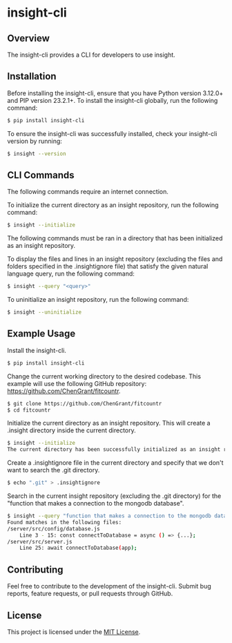 # insight-cli

## Overview

The insight-cli provides a CLI for developers to use insight.

## Installation

Before installing the insight-cli, ensure that you have Python version 3.12.0+ and PIP version 23.2.1+.
To install the insight-cli globally, run the following command:

```bash
$ pip install insight-cli
```

To ensure the insight-cli was successfully installed, check your insight-cli version by running: 

```bash
$ insight --version
```

## CLI Commands

The following commands require an internet connection.

To initialize the current directory as an insight repository, run the following command: 

```bash
$ insight --initialize
```

The following commands must be ran in a directory that has been initialized as an insight repository.

To display the files and lines in an insight repository (excluding the files and folders specified in the .insightignore file) that satisfy the given natural language query, run the following command: 

```bash
$ insight --query "<query>"
```

To uninitialize an insight repository, run the following command: 

```bash
$ insight --uninitialize
```

## Example Usage

Install the insight-cli.

```bash
$ pip install insight-cli
```

Change the current working directory to the desired codebase. This example will use the following GitHub repository: https://github.com/ChenGrant/fitcountr.

```bash
$ git clone https://github.com/ChenGrant/fitcountr
$ cd fitcountr
```

Initialize the current directory as an insight repository. This will create a .insight directory inside the current directory.

```bash
$ insight --initialize
The current directory has been successfully initialized as an insight repository.
```

Create a .insightignore file in the current directory and specify that we don't want to search the .git directory.

```bash
$ echo ".git" > .insightignore
```

Search in the current insight repository (excluding the .git directory) for the "function that makes a connection to the mongodb database".

```bash
$ insight --query "function that makes a connection to the mongodb database"
Found matches in the following files:
/server/src/config/database.js
    Line 3 - 15: const connectToDatabase = async () => {...};
/server/src/server.js
    Line 25: await connectToDatabase(app);
```

## Contributing

Feel free to contribute to the development of the insight-cli. Submit bug reports, feature requests, or pull requests through GitHub.

## License
This project is licensed under the [MIT License](./LICENSE).
